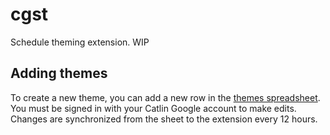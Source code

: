 # cgst
Schedule theming extension. WIP

## Adding themes
To create a new theme, you can add a new row in the [themes spreadsheet](https://docs.google.com/spreadsheets/d/1RbNrBAiWmcq_gNjFFevXHAbtie4qDT6cSMPgA6-ZBvc). You must be signed in with your Catlin Google account to make edits. Changes are synchronized from the sheet to the extension every 12 hours.
